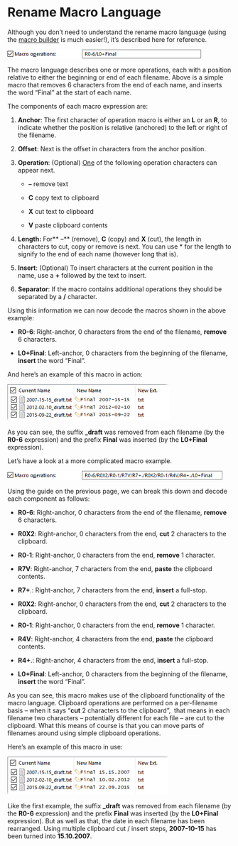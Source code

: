 # Rename Macro Language

Although you don’t need to understand the rename macro language (using the [macro builder](/Manual/file_operations/renaming_files/advanced_rename/rename_actions/rename_macros.md) is much easier!), it’s described here for reference.

![](/Manual/images/media/image083.png)

The macro language describes one or more operations, each with a position relative to either the beginning or end of each filename. Above is a simple macro that removes 6 characters from the end of each name, and inserts the word “Final” at the start of each name.

The components of each macro expression are:

1.  **Anchor**: The first character of operation macro is either an **L** or an **R**, to indicate whether the position is relative (anchored) to the **l**eft or **r**ight of the filename.

1.  **Offset**: Next is the offset in characters from the anchor position.

1.  **Operation**: (Optional) <u>One</u> of the following operation characters can appear next.

      * **–** remove text

      * **C** copy text to clipboard

      * **X** cut text to clipboard

      * **V** paste clipboard contents

1.  **Length:** For\*\* –\*\* (remove), **C** (copy) and **X** (cut), the length in characters to cut, copy or remove is next. You can use \* for the length to signify to the end of each name (however long that is).

1.  **Insert**: (Optional) To insert characters at the current position in the name, use a **+** followed by the text to insert.

1.  **Separator**: If the macro contains additional operations they should be separated by a **/** character.

Using this information we can now decode the macros shown in the above example:

- **R0-6**: Right-anchor, 0 characters from the end of the filename, **remove** 6 characters.

- **L0+Final**: Left-anchor, 0 characters from the beginning of the filename, **insert** the word “Final”.

And here’s an example of this macro in action:

![](/Manual/images/media/image085.png)

As you can see, the suffix **\_draft** was removed from each filename (by the **R0-6** expression) and the prefix **Final** was inserted (by the **L0+Final** expression).

Let’s have a look at a more complicated macro example.

![](/Manual/images/media/image087.png)

Using the guide on the previous page, we can break this down and decode each component as follows:

- **R0-6**: Right-anchor, 0 characters from the end of the filename, **remove** 6 characters.

- **R0X2**: Right-anchor, 0 characters from the end, **cut** 2 characters to the clipboard.

- **R0-1**: Right-anchor, 0 characters from the end, **remove** 1 character.

- **R7V**: Right-anchor, 7 characters from the end, **paste** the clipboard contents.

- **R7+**.: Right-anchor, 7 characters from the end, **insert** a full-stop.

- **R0X2**: Right-anchor, 0 characters from the end, **cut** 2 characters to the clipboard.

- **R0-1**: Right-anchor, 0 characters from the end, **remove** 1 character.

- **R4V**: Right-anchor, 4 characters from the end, **paste** the clipboard contents.

- **R4+**.: Right-anchor, 4 characters from the end, **insert** a full-stop.

- **L0+Final**: Left-anchor, 0 characters from the beginning of the filename, **insert** the word “Final”.

As you can see, this macro makes use of the clipboard functionality of the macro language. Clipboard operations are performed on a per-filename basis – when it says “**cut** 2 characters to the clipboard”,  that means in each filename two characters – potentially different for each file – are cut to the clipboard. What this means of course is that you can move parts of filenames around using simple clipboard operations.

Here’s an example of this macro in use:

![](/Manual/images/media/image089.png)

Like the first example, the suffix **\_draft** was removed from each filename (by the **R0-6** expression) and the prefix **Final** was inserted (by the **L0+Final** expression). But as well as that, the date in each filename has been rearranged. Using multiple clipboard cut / insert steps, **2007-10-15** has been turned into **15.10.2007**.

 
